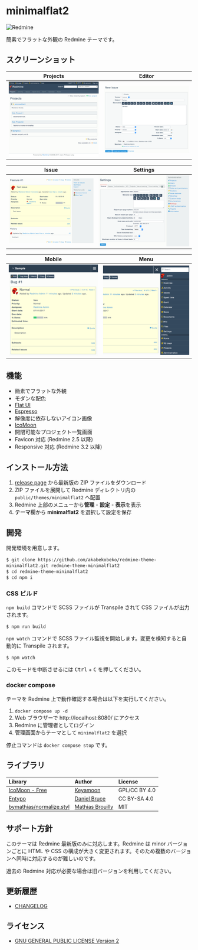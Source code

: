 # minimalflat2

![Redmine](https://img.shields.io/badge/Redmine-5.0.2-brightgreen)

簡素でフラットな外観の Redmine テーマです。

## スクリーンショット

|                  Projects                   |                  Editor                   |
| :-----------------------------------------: | :---------------------------------------: |
| [![Projects](res/ss-01.png)](res/ss-01.png) | [![Editor](res/ss-02.png)](res/ss-02.png) |

|                  Issue                   |                  Settings                   |
| :--------------------------------------: | :-----------------------------------------: |
| [![Issue](res/ss-03.png)](res/ss-03.png) | [![Settings](res/ss-04.png)](res/ss-04.png) |

|                    Mobile                     |                  Menu                   |
| :-------------------------------------------: | :-------------------------------------: |
| [![For mobile](res/ss-05.png)](res/ss-05.png) | [![Menu](res/ss-06.png)](res/ss-06.png) |

## 機能

- 簡素でフラットな外観
- モダンな配色
- [Flat UI](http://designmodo.github.io/Flat-UI/)
- [Espresso](https://github.com/mbadolato/iTerm2-Color-Schemes)
- 解像度に依存しないアイコン画像
- [IcoMoon](https://icomoon.io/)
- 開閉可能なプロジェクト一覧画面
- Favicon 対応 (Redmine 2.5 以降)
- Responsive 対応 (Redmine 3.2 以降)

## インストール方法

1. [release page](https://github.com/akabekobeko/redmine-theme-minimalflat2/releases) から最新版の ZIP ファイルをダウンロード
2. ZIP ファイルを展開して Redmine ディレクトリ内の `public/themes/minimalflat2` へ配置
3. Redmine 上部のメニューから**管理** - **設定** - **表示**を表示
4. **テーマ**欄から **minimalflat2** を選択して設定を保存

## 開発

開発環境を用意します。

```
$ git clone https://github.com/akabekobeko/redmine-theme-minimalflat2.git redmine-theme-minimalflat2
$ cd redmine-theme-minimalflat2
$ cd npm i
```

### CSS ビルド

`npm build` コマンドで SCSS ファイルが Transpile されて CSS ファイルが出力されます。

```
$ npm run build
```

`npm watch` コマンドで SCSS ファイル監視を開始します。変更を検知すると自動的に Transpile されます。

```
$ npm watch
```

このモードを中断させるには <kbd>Ctrl</kbd> + <kbd>C</kbd> を押してください。

### docker compose

テーマを Redmine 上で動作確認する場合は以下を実行してください。

1. `docker compose up -d`
2. Web ブラウザーで http://localhost:8080/ にアクセス
3. Redmine に管理者としてログイン
4. 管理画面からテーマとして `minimalflat2` を選択

停止コマンドは `docker compose stop` です。

## ライブラリ

| Library                                                                 | Author                                          | License       |
| :---------------------------------------------------------------------- | :---------------------------------------------- | :------------ |
| [IcoMoon - Free](https://icomoon.io/#icons)                             | [Keyamoon](http://keyamoon.com/)                | GPL/CC BY 4.0 |
| [Entypo](http://www.entypo.com/)                                        | [Daniel Bruce](http://danielbruce.se/)          | CC BY-SA 4.0  |
| [bymathias/normalize.styl](https://github.com/bymathias/normalize.styl) | [Mathias Brouilly](http://mathias.brouilly.fr/) | MIT           |

## サポート方針

このテーマは Redmine 最新版のみに対応します。Redmine は minor バージョンごとに HTML や CSS の構成が大きく変更されます。そのため複数のバージョンへ同時に対応するのが難しいのです。

過去の Redmine 対応が必要な場合は旧バージョンを利用してください。

## 更新履歴

- [CHANGELOG](CHANGELOG.md)

## ライセンス

- [GNU GENERAL PUBLIC LICENSE Version 2](LICENSE.txt)
